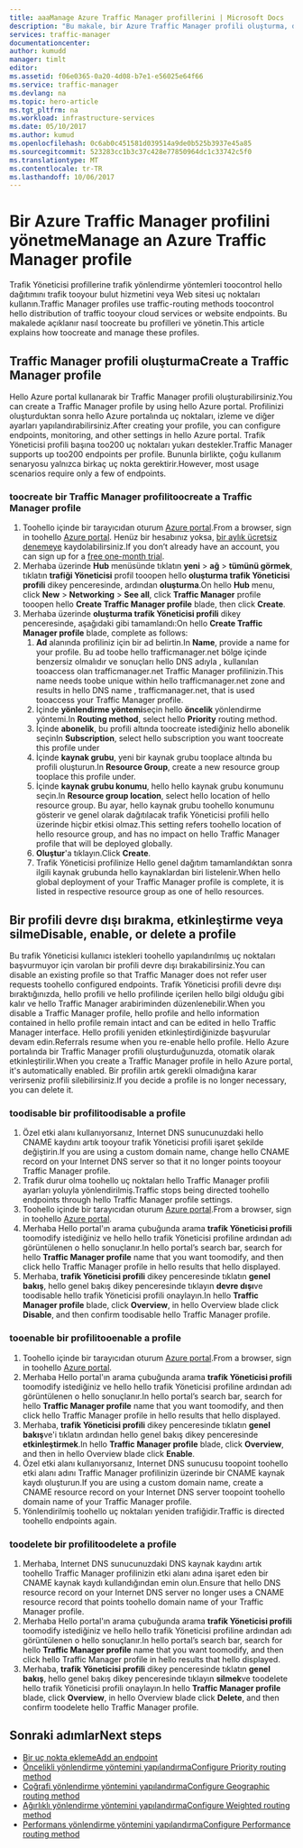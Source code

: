 ```yaml
---
title: aaaManage Azure Traffic Manager profillerini | Microsoft Docs
description: "Bu makale, bir Azure Traffic Manager profili oluşturma, devre dışı bırakma, etkinleştirme ve silme konularında size yardımcı olur."
services: traffic-manager
documentationcenter: 
author: kumudd
manager: timlt
editor: 
ms.assetid: f06e0365-0a20-4d08-b7e1-e56025e64f66
ms.service: traffic-manager
ms.devlang: na
ms.topic: hero-article
ms.tgt_pltfrm: na
ms.workload: infrastructure-services
ms.date: 05/10/2017
ms.author: kumud
ms.openlocfilehash: 0c6ab0c451581d039514a9de0b525b3937e45a85
ms.sourcegitcommit: 523283cc1b3c37c428e77850964dc1c33742c5f0
ms.translationtype: MT
ms.contentlocale: tr-TR
ms.lasthandoff: 10/06/2017
---
```

# <a name="manage-an-azure-traffic-manager-profile"></a><span data-ttu-id="5d651-103">Bir Azure Traffic Manager profilini yönetme</span><span class="sxs-lookup"><span data-stu-id="5d651-103">Manage an Azure Traffic Manager profile</span></span>

<span data-ttu-id="5d651-104">Trafik Yöneticisi profillerine trafik yönlendirme yöntemleri toocontrol hello dağıtımını trafik tooyour bulut hizmetini veya Web sitesi uç noktaları kullanın.</span><span class="sxs-lookup"><span data-stu-id="5d651-104">Traffic Manager profiles use traffic-routing methods toocontrol hello distribution of traffic tooyour cloud services or website endpoints.</span></span> <span data-ttu-id="5d651-105">Bu makalede açıklanır nasıl toocreate bu profilleri ve yönetin.</span><span class="sxs-lookup"><span data-stu-id="5d651-105">This article explains how toocreate and manage these profiles.</span></span>

## <a name="create-a-traffic-manager-profile"></a><span data-ttu-id="5d651-106">Traffic Manager profili oluşturma</span><span class="sxs-lookup"><span data-stu-id="5d651-106">Create a Traffic Manager profile</span></span>

<span data-ttu-id="5d651-107">Hello Azure portal kullanarak bir Traffic Manager profili oluşturabilirsiniz.</span><span class="sxs-lookup"><span data-stu-id="5d651-107">You can create a Traffic Manager profile by using hello Azure portal.</span></span> <span data-ttu-id="5d651-108">Profilinizi oluşturduktan sonra hello Azure portalında uç noktaları, izleme ve diğer ayarları yapılandırabilirsiniz.</span><span class="sxs-lookup"><span data-stu-id="5d651-108">After creating your profile, you can configure endpoints, monitoring, and other settings in hello Azure portal.</span></span> <span data-ttu-id="5d651-109">Trafik Yöneticisi profili başına too200 uç noktaları yukarı destekler.</span><span class="sxs-lookup"><span data-stu-id="5d651-109">Traffic Manager supports up too200 endpoints per profile.</span></span> <span data-ttu-id="5d651-110">Bununla birlikte, çoğu kullanım senaryosu yalnızca birkaç uç nokta gerektirir.</span><span class="sxs-lookup"><span data-stu-id="5d651-110">However, most usage scenarios require only a few of endpoints.</span></span>

### <a name="toocreate-a-traffic-manager-profile"></a><span data-ttu-id="5d651-111">toocreate bir Traffic Manager profili</span><span class="sxs-lookup"><span data-stu-id="5d651-111">toocreate a Traffic Manager profile</span></span>

1. <span data-ttu-id="5d651-112">Toohello içinde bir tarayıcıdan oturum [Azure portal](http://portal.azure.com).</span><span class="sxs-lookup"><span data-stu-id="5d651-112">From a browser, sign in toohello [Azure portal](http://portal.azure.com).</span></span> <span data-ttu-id="5d651-113">Henüz bir hesabınız yoksa, [bir aylık ücretsiz denemeye](https://azure.microsoft.com/free/) kaydolabilirsiniz.</span><span class="sxs-lookup"><span data-stu-id="5d651-113">If you don’t already have an account, you can sign up for a [free one-month trial](https://azure.microsoft.com/free/).</span></span> 
2. <span data-ttu-id="5d651-114">Merhaba üzerinde **Hub** menüsünde tıklatın **yeni** > **ağ** > **tümünü görmek**, tıklatın **trafiği Yöneticisi** profil tooopen hello **oluşturma trafik Yöneticisi profili** dikey penceresinde, ardından **oluşturma**.</span><span class="sxs-lookup"><span data-stu-id="5d651-114">On hello **Hub** menu, click **New** > **Networking** > **See all**, click **Traffic Manager** profile tooopen hello **Create Traffic Manager profile** blade, then click **Create**.</span></span>
3. <span data-ttu-id="5d651-115">Merhaba üzerinde **oluşturma trafik Yöneticisi profili** dikey penceresinde, aşağıdaki gibi tamamlandı:</span><span class="sxs-lookup"><span data-stu-id="5d651-115">On hello **Create Traffic Manager profile** blade, complete as follows:</span></span>
    1. <span data-ttu-id="5d651-116">**Ad** alanında profiliniz için bir ad belirtin.</span><span class="sxs-lookup"><span data-stu-id="5d651-116">In **Name**, provide a name for your profile.</span></span> <span data-ttu-id="5d651-117">Bu ad toobe hello trafficmanager.net bölge içinde benzersiz olmalıdır ve sonuçları hello DNS adıyla <name>, kullanılan tooaccess olan trafficmanager.net Traffic Manager profilinizin.</span><span class="sxs-lookup"><span data-stu-id="5d651-117">This name needs toobe unique within hello trafficmanager.net zone and results in hello DNS name <name>, trafficmanager.net, that is used tooaccess your Traffic Manager profile.</span></span>
    2. <span data-ttu-id="5d651-118">İçinde **yönlendirme yöntemi**seçin hello **öncelik** yönlendirme yöntemi.</span><span class="sxs-lookup"><span data-stu-id="5d651-118">In **Routing method**, select hello **Priority** routing method.</span></span>
    3. <span data-ttu-id="5d651-119">İçinde **abonelik**, bu profili altında toocreate istediğiniz hello abonelik seçin</span><span class="sxs-lookup"><span data-stu-id="5d651-119">In **Subscription**, select hello subscription you want toocreate this profile under</span></span>
    4. <span data-ttu-id="5d651-120">İçinde **kaynak grubu**, yeni bir kaynak grubu tooplace altında bu profili oluşturun.</span><span class="sxs-lookup"><span data-stu-id="5d651-120">In **Resource Group**, create a new resource group tooplace this profile under.</span></span>
    5. <span data-ttu-id="5d651-121">İçinde **kaynak grubu konumu**, hello hello kaynak grubu konumunu seçin.</span><span class="sxs-lookup"><span data-stu-id="5d651-121">In **Resource group location**, select hello location of hello resource group.</span></span> <span data-ttu-id="5d651-122">Bu ayar, hello kaynak grubu toohello konumunu gösterir ve genel olarak dağıtılacak trafik Yöneticisi profili hello üzerinde hiçbir etkisi olmaz.</span><span class="sxs-lookup"><span data-stu-id="5d651-122">This setting refers toohello location of hello resource group, and has no impact on hello Traffic Manager profile that will be deployed globally.</span></span>
    6. <span data-ttu-id="5d651-123">**Oluştur**'a tıklayın.</span><span class="sxs-lookup"><span data-stu-id="5d651-123">Click **Create**.</span></span>
    7. <span data-ttu-id="5d651-124">Trafik Yöneticisi profilinize Hello genel dağıtım tamamlandıktan sonra ilgili kaynak grubunda hello kaynaklardan biri listelenir.</span><span class="sxs-lookup"><span data-stu-id="5d651-124">When hello global deployment of your Traffic Manager profile is complete, it is listed in respective resource group as one of hello resources.</span></span>

## <a name="disable-enable-or-delete-a-profile"></a><span data-ttu-id="5d651-125">Bir profili devre dışı bırakma, etkinleştirme veya silme</span><span class="sxs-lookup"><span data-stu-id="5d651-125">Disable, enable, or delete a profile</span></span>

<span data-ttu-id="5d651-126">Bu trafik Yöneticisi kullanıcı istekleri toohello yapılandırılmış uç noktaları başvurmuyor için varolan bir profili devre dışı bırakabilirsiniz.</span><span class="sxs-lookup"><span data-stu-id="5d651-126">You can disable an existing profile so that Traffic Manager does not refer user requests toohello configured endpoints.</span></span> <span data-ttu-id="5d651-127">Trafik Yöneticisi profili devre dışı bıraktığınızda, hello profili ve hello profilinde içerilen hello bilgi olduğu gibi kalır ve hello Traffic Manager arabiriminden düzenlenebilir.</span><span class="sxs-lookup"><span data-stu-id="5d651-127">When you disable a Traffic Manager profile, hello profile and hello information contained in hello profile remain intact and can be edited in hello Traffic Manager interface.</span></span>  <span data-ttu-id="5d651-128">Hello profili yeniden etkinleştirdiğinizde başvurular devam edin.</span><span class="sxs-lookup"><span data-stu-id="5d651-128">Referrals resume when you re-enable hello profile.</span></span> <span data-ttu-id="5d651-129">Hello Azure portalında bir Traffic Manager profili oluşturduğunuzda, otomatik olarak etkinleştirilir.</span><span class="sxs-lookup"><span data-stu-id="5d651-129">When you create a Traffic Manager profile in hello Azure portal, it's automatically enabled.</span></span> <span data-ttu-id="5d651-130">Bir profilin artık gerekli olmadığına karar verirseniz profili silebilirsiniz.</span><span class="sxs-lookup"><span data-stu-id="5d651-130">If you decide a profile is no longer necessary, you can delete it.</span></span>

### <a name="toodisable-a-profile"></a><span data-ttu-id="5d651-131">toodisable bir profili</span><span class="sxs-lookup"><span data-stu-id="5d651-131">toodisable a profile</span></span>

1. <span data-ttu-id="5d651-132">Özel etki alanı kullanıyorsanız, Internet DNS sunucunuzdaki hello CNAME kaydını artık tooyour trafik Yöneticisi profili işaret şekilde değiştirin.</span><span class="sxs-lookup"><span data-stu-id="5d651-132">If you are using a custom domain name, change hello CNAME record on your Internet DNS server so that it no longer points tooyour Traffic Manager profile.</span></span>
2. <span data-ttu-id="5d651-133">Trafik durur olma toohello uç noktaları hello Traffic Manager profili ayarları yoluyla yönlendirilmiş.</span><span class="sxs-lookup"><span data-stu-id="5d651-133">Traffic stops being directed toohello endpoints through hello Traffic Manager profile settings.</span></span>
3. <span data-ttu-id="5d651-134">Toohello içinde bir tarayıcıdan oturum [Azure portal](http://portal.azure.com).</span><span class="sxs-lookup"><span data-stu-id="5d651-134">From a browser, sign in toohello [Azure portal](http://portal.azure.com).</span></span>
2. <span data-ttu-id="5d651-135">Merhaba Hello portal'ın arama çubuğunda arama **trafik Yöneticisi profili** toomodify istediğiniz ve hello hello trafik Yöneticisi profiline ardından adı görüntülenen o hello sonuçlanır.</span><span class="sxs-lookup"><span data-stu-id="5d651-135">In hello portal’s search bar, search for hello **Traffic Manager profile** name that you want toomodify, and then click hello Traffic Manager profile in hello results that hello displayed.</span></span>
3. <span data-ttu-id="5d651-136">Merhaba, **trafik Yöneticisi profili** dikey penceresinde tıklatın **genel bakış**, hello genel bakış dikey penceresinde tıklayın **devre dışı**ve toodisable hello trafik Yöneticisi profili onaylayın.</span><span class="sxs-lookup"><span data-stu-id="5d651-136">In hello **Traffic Manager profile** blade, click **Overview**, in hello Overview blade click **Disable**, and then confirm toodisable hello Traffic Manager profile.</span></span>

### <a name="tooenable-a-profile"></a><span data-ttu-id="5d651-137">tooenable bir profili</span><span class="sxs-lookup"><span data-stu-id="5d651-137">tooenable a profile</span></span>

1. <span data-ttu-id="5d651-138">Toohello içinde bir tarayıcıdan oturum [Azure portal](http://portal.azure.com).</span><span class="sxs-lookup"><span data-stu-id="5d651-138">From a browser, sign in toohello [Azure portal](http://portal.azure.com).</span></span>
2. <span data-ttu-id="5d651-139">Merhaba Hello portal'ın arama çubuğunda arama **trafik Yöneticisi profili** toomodify istediğiniz ve hello hello trafik Yöneticisi profiline ardından adı görüntülenen o hello sonuçlanır.</span><span class="sxs-lookup"><span data-stu-id="5d651-139">In hello portal’s search bar, search for hello **Traffic Manager profile** name that you want toomodify, and then click hello Traffic Manager profile in hello results that hello displayed.</span></span>
3. <span data-ttu-id="5d651-140">Merhaba, **trafik Yöneticisi profili** dikey penceresinde tıklatın **genel bakış**ve'i tıklatın ardından hello genel bakış dikey penceresinde **etkinleştirmek**.</span><span class="sxs-lookup"><span data-stu-id="5d651-140">In hello **Traffic Manager profile** blade, click **Overview**, and then in hello Overview blade click **Enable**.</span></span>
5. <span data-ttu-id="5d651-141">Özel etki alanı kullanıyorsanız, Internet DNS sunucusu toopoint toohello etki alanı adını Traffic Manager profilinizin üzerinde bir CNAME kaynak kaydı oluşturun.</span><span class="sxs-lookup"><span data-stu-id="5d651-141">If you are using a custom domain name, create a CNAME resource record on your Internet DNS server toopoint toohello domain name of your Traffic Manager profile.</span></span>
6. <span data-ttu-id="5d651-142">Yönlendirilmiş toohello uç noktaları yeniden trafiğidir.</span><span class="sxs-lookup"><span data-stu-id="5d651-142">Traffic is directed toohello endpoints again.</span></span>

### <a name="toodelete-a-profile"></a><span data-ttu-id="5d651-143">toodelete bir profili</span><span class="sxs-lookup"><span data-stu-id="5d651-143">toodelete a profile</span></span>

1. <span data-ttu-id="5d651-144">Merhaba, Internet DNS sunucunuzdaki DNS kaynak kaydını artık toohello Traffic Manager profilinizin etki alanı adına işaret eden bir CNAME kaynak kaydı kullandığından emin olun.</span><span class="sxs-lookup"><span data-stu-id="5d651-144">Ensure that hello DNS resource record on your Internet DNS server no longer uses a CNAME resource record that points toohello domain name of your Traffic Manager profile.</span></span>
2. <span data-ttu-id="5d651-145">Merhaba Hello portal'ın arama çubuğunda arama **trafik Yöneticisi profili** toomodify istediğiniz ve hello hello trafik Yöneticisi profiline ardından adı görüntülenen o hello sonuçlanır.</span><span class="sxs-lookup"><span data-stu-id="5d651-145">In hello portal’s search bar, search for hello **Traffic Manager profile** name that you want toomodify, and then click hello Traffic Manager profile in hello results that hello displayed.</span></span>
3. <span data-ttu-id="5d651-146">Merhaba, **trafik Yöneticisi profili** dikey penceresinde tıklatın **genel bakış**, hello genel bakış dikey penceresinde tıklayın **silmek**ve toodelete hello trafik Yöneticisi profili onaylayın.</span><span class="sxs-lookup"><span data-stu-id="5d651-146">In hello **Traffic Manager profile** blade, click **Overview**, in hello Overview blade click **Delete**, and then confirm toodelete hello Traffic Manager profile.</span></span>

## <a name="next-steps"></a><span data-ttu-id="5d651-147">Sonraki adımlar</span><span class="sxs-lookup"><span data-stu-id="5d651-147">Next steps</span></span>

* [<span data-ttu-id="5d651-148">Bir uç nokta ekleme</span><span class="sxs-lookup"><span data-stu-id="5d651-148">Add an endpoint</span></span>](traffic-manager-endpoints.md)
* [<span data-ttu-id="5d651-149">Öncelikli yönlendirme yöntemini yapılandırma</span><span class="sxs-lookup"><span data-stu-id="5d651-149">Configure Priority routing method</span></span>](traffic-manager-configure-priority-routing-method.md)
* [<span data-ttu-id="5d651-150">Coğrafi yönlendirme yöntemini yapılandırma</span><span class="sxs-lookup"><span data-stu-id="5d651-150">Configure Geographic routing method</span></span>](traffic-manager-configure-geographic-routing-method.md) 
* [<span data-ttu-id="5d651-151">Ağırlıklı yönlendirme yöntemini yapılandırma</span><span class="sxs-lookup"><span data-stu-id="5d651-151">Configure Weighted routing method</span></span>](traffic-manager-configure-weighted-routing-method.md)
* [<span data-ttu-id="5d651-152">Performans yönlendirme yöntemini yapılandırma</span><span class="sxs-lookup"><span data-stu-id="5d651-152">Configure Performance routing method</span></span>](traffic-manager-configure-performance-routing-method.md)
